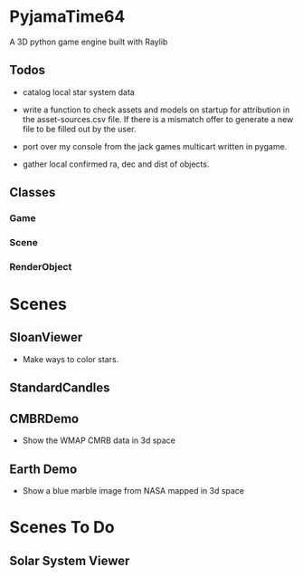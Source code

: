 # PyjamaTime64

A 3D python game engine built with Raylib

## Todos

* catalog local star system data

* write a function to check assets and models on startup for attribution
in the asset-sources.csv file. If there is a mismatch offer to generate
a new file to be filled out by the user.

* port over my console from the jack games multicart written in pygame.

* gather local confirmed ra, dec and dist of objects.

## Classes

### Game

### Scene

### RenderObject

# Scenes

## SloanViewer

* Make ways to color stars.

## StandardCandles

## CMBRDemo

* Show the WMAP CMRB data in 3d space

## Earth Demo

* Show a blue marble image from NASA mapped in 3d space

# Scenes To Do

## Solar System Viewer
